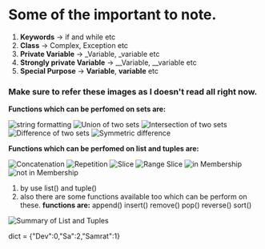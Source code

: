 # Some of the important to note.

1. **Keywords** -> if and while etc <!-- keywords always start with smaller case. -->
2. **Class** -> Complex, Exception etc <!-- Classes always start with Upper case. -->
3. **Private Variable** -> _Variable, _variable etc <!-- Private variables always start with the single _. -->
4. **Strongly private Variable** -> __Variable, __variable etc <!--Strongly private variables always start with the double __. -->
5. **Special Purpose** -> __Variable__, __variable__ etc <!--these are created using double __ on both side. -->


### Make sure to refer these images as I doesn't read all right now.


**Functions which can be perfomed on sets are:**

![string formatting](./01_variables/image.png)
![Union of two sets](./01_variables/SetOperations/Union%20of%20two%20sets.png)
![Intersection of two sets](./01_variables/SetOperations/Intersection%20of%20two%20sets.png)
![Difference of two sets](./01_variables/SetOperations/Difference%20of%20two%20sets.png)
![ Symmetric difference](./01_variables/SetOperations/Symmetric%20difference.png)

**Functions which can be perfomed on list and tuples are:**

![Concatenation](./01_variables/SequenceDataTypesFunctions/Concatenation.png)
![Repetition](./01_variables/SequenceDataTypesFunctions/Repetition.png)
![Slice](./01_variables/SequenceDataTypesFunctions/Slice.png)
![Range Slice](./01_variables/SequenceDataTypesFunctions/Range%20Slice.png)
![in Membership](./01_variables/SequenceDataTypesFunctions/in%20Membership.png)
![not in Membership](./01_variables/SequenceDataTypesFunctions/not%20in%20Membership.png)

<!-- List ko tuple and tuple ko list me convert kra ja sk ta hai -->

1. by use list() and tuple()
2. also there are some functions available too which can be perform on these.
**functions are:**
append()
insert()
remove()
pop()
reverse()
sort()

<!-- Summary of List and Tuples -->
![Summary of List and Tuples](Summary%20of%20List%20and%20Tuples.png)

<!-- Dictionary -->

dict = {"Dev":0,"Sa":2,"Samrat":1}